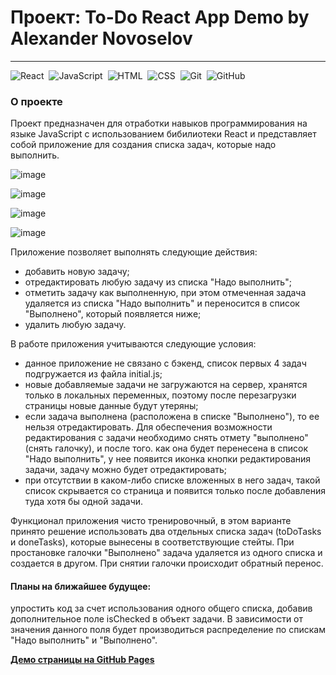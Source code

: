 # Проект: To-Do React App Demo by Alexander Novoselov
---

![React](https://img.shields.io/badge/-React-05122A?style=flat&logo=react)&nbsp;
![JavaScript](https://img.shields.io/badge/-JavaScript-05122A?style=flat&logo=javascript)&nbsp;
![HTML](https://img.shields.io/badge/-HTML-05122A?style=flat&logo=HTML5)&nbsp;
![CSS](https://img.shields.io/badge/-CSS-05122A?style=flat&logo=CSS3&logoColor=1572B6)&nbsp;
![Git](https://img.shields.io/badge/-Git-05122A?style=flat&logo=git)&nbsp;
![GitHub](https://img.shields.io/badge/-GitHub-05122A?style=flat&logo=github)&nbsp;


### О проекте
Проект предназначен для отработки навыков программирования на языке JavaScript с использованием бибилиотеки React и представляет собой приложение для создания списка задач, которые надо выполнить.

![image](https://user-images.githubusercontent.com/97363077/178458775-f35b6785-b097-420d-92b8-fe6a216c016b.png)

![image](https://user-images.githubusercontent.com/97363077/178458945-f4632ad1-c22a-4fa8-98e9-a92d9f7fde3b.png)

![image](https://user-images.githubusercontent.com/97363077/178459605-16ee5076-93b7-4ad4-820f-ae663484b519.png)

![image](https://user-images.githubusercontent.com/97363077/178459978-38c8ef82-e14e-44a4-900b-ddd56d8993e7.png)


Приложение позволяет выполнять следующие действия:
- добавить новую задачу;
- отредактировать любую задачу из списка "Надо выполнить";
- отметить задачу как выполненную, при этом отмеченная задача удаляется из списка "Надо выполнить" и переносится в список "Выполнено", который появляется ниже;
- удалить любую задачу.

В работе приложения учитываются следующие условия:
- данное приложение не связано с бэкенд, список первых 4 задач подгружается из файла initial.js;
- новые добавляемые задачи не загружаются на сервер, хранятся только в локальных переменных, поэтому после перезагрузки страницы новые данные будут утеряны;
- если задача выполнена (расположена в списке "Выполнено"), то ее нельзя отредактировать. Для обеспечения возможности редактирования с задачи необходимо снять отмету "выполнено" (снять галочку), и после того. как она будет перенесена в список "Надо выполнить", у нее появится иконка кнопки редактирования задачи, задачу можно будет отредактировать;
- при отсутствии в каком-либо списке вложенных в него задач, такой список скрывается со страница и появится только после добавления туда хотя бы одной задачи.

Функционал приложения чисто тренировочный, в этом варианте принято решение использовать два отдельных списка задач (toDoTasks и doneTasks), которые вынесены в соответствующие стейты. При простановке галочки "Выполнено" задача удаляется из одного списка и создается в другом. При снятии галочки происходит обратный перенос.


#### Планы на ближайшее будущее: 
упростить код за счет использования одного общего списка, добавив дополнительное поле isChecked в объект задачи. В зависимости от значения данного поля будет производиться распределение по спискам "Надо выполнить" и "Выполнено".


[**Демо страницы на GitHub Pages**](https://alexander-nov.github.io/react-to-do/)
